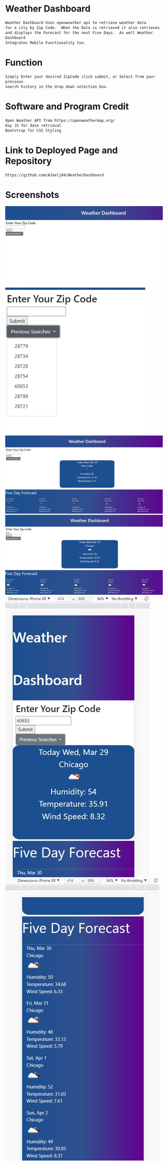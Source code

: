 # Weather Dashboard
    Weather Dashboard Uses openweather api to retrieve weather data
    for a city by Zip Code.  When the Data is retrieved it also retrieves
    and displays the Forecast for the next Five Days.  As well Weather Dashboard
    Integrates Mobile Functionality too.
# Function
    Simply Enter your desired ZipCode click submit, or Select from your previous
    search history in the drop down selection box.
# Software and Program Credit
    Open Weather API from https://openweathermap.org/
    Day JS for date retrieval
    Bootstrap for CSS Styling
# Link to Deployed Page and Repository
    https://github.com/AJoelj84/WeatherDashboard
    

# Screenshots
![Alt text](assets/images/Wdash1.jpg)
![Alt text](assets/images/Wdash2.jpg)
![Alt text](assets/images/Wdash3.jpg)
![Alt text](assets/images/Wdash4.jpg)
![Alt text](assets/images/WdashMble1.jpg)
![Alt text](assets/images/WdashMble2.jpg)


